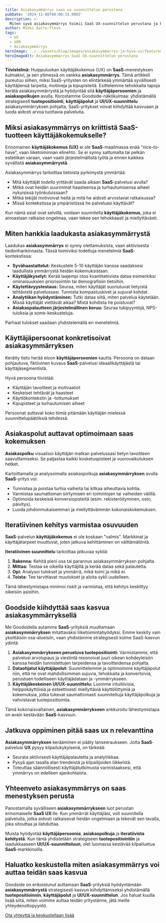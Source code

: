 ```yaml
---
title: Asiakasymmärrys saas ux suunnittelun perustana
pubDate: '2024-11-08T08:00:15.000Z'
description: >-
  Miten syvä asiakasymmärrys toimii SaaS UX-suunnittelun perustana ja kiihdyttää kasvua? Opas SaaS-yrityksille tuotepositioinnin, käyttäjäpolkujen ja UI/UX:n yhdistämiseen.
author: Mikki Aalto-Ylevä
tags:
  - UX
  - UXR
  - Asiakasymmärrys
heroImage: ../../assets/blog/images/asiakasymmarrys-ja-hyva-ux/featured.webp
heroImageAlt: Asiakasymmärrys SaaS UX-suunnittelun perustana
---
```


**Tiivistelmä:** Huippuluokan käyttäjäkokemus (UX) on **SaaS**-menestyksen kulmakivi, ja sen ytimessä on vankka **asiakasymmärrys**. Tämä artikkeli pureutuu siihen, miksi SaaS-yritysten on elintärkeää ymmärtää syvällisesti käyttäjiensä tarpeita, motiiveja ja kipupisteitä. Esittelemme tehokkaita tapoja kerätä asiakasymmärrystä ja hyödyntää sitä **käyttäjäpersoonien** ja **asiakaspolkujen** avulla. Korostamme Goodside-näkökulmaa: yhdistämällä strategisesti **tuotepositiointi**, **käyttäjäpolut** ja **UI/UX-suunnittelu** asiakasymmärryksen pohjalta, SaaS-yritykset voivat kiihdyttää kasvuaan ja luoda aidosti arvoa tuottavia palveluita.

## Miksi asiakasymmärrys on kriittistä SaaS-tuotteen käyttäjäkokemukselle?

Erinomainen **käyttäjäkokemus (UX)** ei ole **SaaS**-maailmassa enää "nice-to-have", vaan liiketoiminnan elinehto. Se ei synny sattumalta tai pelkän estetiikan varaan, vaan vaatii järjestelmällistä työtä ja ennen kaikkea syvällistä **asiakasymmärrystä**.

Asiakasymmärrys tarkoittaa tietoista pyrkimystä ymmärtää:
*   Mitä käyttäjät *todella* yrittävät saada aikaan **SaaS**-palvelusi avulla?
*   Mitkä ovat heidän suurimmat haasteensa ja turhautumisensa aiheet nykyisissä työnkuluissaan?
*   Mitkä tekijät motivoivat heitä ja mitä he aidosti arvostavat ratkaisussa?
*   Missä kontekstissa ja ympäristössä he palveluasi käyttävät?

Kun nämä asiat ovat selvillä, voidaan suunnitella **käyttäjäkokemus**, joka ei ainoastaan ratkaise ongelmaa, vaan tekee sen tehokkaasti ja miellyttävästi.

## Miten hankkia laadukasta asiakasymmärrystä

Laadukas **asiakasymmärrys** ei synny olettamuksista, vaan aktiivisesta tiedonhankinnasta. Tässä toimiviksi todettuja menetelmiä **SaaS**-kontekstissa:

*   **Syvähaastattelut:** Keskustele 5-10 käyttäjän kanssa saadaksesi laadullista ymmärrystä heidän kokemuksistaan.
*   **Käyttäjäkyselyt:** Kerää laajempi otos kvantitatiivista dataa esimerkiksi ominaisuuksien priorisointiin tai demografisiin tietoihin.
*   **Käytettävyystestaus:** Seuraa, miten käyttäjät suoriutuvat tietyistä tehtävistä palvelussasi. Tunnista kompastuskivet ja sujuvat kohdat.
*   **Analytiikan hyödyntäminen:** Tutki dataa siitä, miten palvelua käytetään. Missä käyttäjät viettävät aikaa? Mistä kohdista he poistuvat?
*   **Asiakaspalautteen järjestelmällinen keruu:** Seuraa tukipyyntöjä, NPS-tuloksia ja some-keskusteluja.

Parhaat tulokset saadaan yhdistelemällä eri menetelmiä.

## Käyttäjäpersoonat konkretisoivat asiakasymmärryksen

Kerätty tieto herää eloon **käyttäjäpersoonien** kautta. Persoona on dataan pohjautuva, fiktiivinen kuvaus **SaaS**-palvelusi ideaalikäyttäjästä tai käyttäjäsegmentistä.

Hyvä persoona tiivistää:
*   Käyttäjän tavoitteet ja motivaatiot
*   Keskeiset tehtävät ja haasteet
*   Käyttökontekstin ja -tottumukset
*   Kipupisteet ja turhautumisen aiheet

Persoonat auttavat koko tiimiä pitämään käyttäjän mielessä suunnittelupäätöksiä tehdessä.

## Asiakaspolut auttavat optimoimaan saas kokemuksen

**Asiakaspolku** visualisoi käyttäjän matkan palvelussasi tietyn tavoitteen saavuttamiseksi. Se paljastaa kaikki kosketuspisteet ja vuorovaikutuksen hetket.

Kartoittamalla ja analysoimalla asiakaspolkuja **asiakasymmärryksen** avulla **SaaS**-yritys voi:
*   Tunnistaa ja poistaa turhia vaiheita tai kitkaa aiheuttavia kohtia.
*   Varmistaa saumattoman siirtymisen eri toimintojen tai vaiheiden välillä.
*   Optimoida keskeisiä konversiopisteitä (esim. rekisteröityminen, osto, päivitys).
*   Luoda johdonmukaisemman ja miellyttävämmän kokonaiskokemuksen.

## Iteratiivinen kehitys varmistaa osuvuuden

**SaaS**-palvelun **käyttäjäkokemus** ei ole koskaan "valmis". Markkinat ja käyttäjätarpeet muuttuvat, joten jatkuva kehittäminen on välttämätöntä.

**Iteratiivinen suunnittelu** tarkoittaa jatkuvaa sykliä:
1.  **Rakenna:** Kehitä pieni osa tai parannus asiakasymmärryksen pohjalta.
2.  **Mittaa:** Testaa se oikeilla käyttäjillä ja kerää dataa sekä palautetta.
3.  **Opi:** Analysoi tulokset ja ymmärrä, mikä toimi ja mikä ei.
4.  **Toista:** Tee tarvittavat muutokset ja aloita sykli uudelleen.

Tämä lähestymistapa minimoi riskit ja varmistaa, että kehitys keskittyy oikeisiin asioihin.

## Goodside kiihdyttää saas kasvua asiakasymmärryksellä

Me Goodsidella autamme **SaaS**-yrityksiä muuttamaan **asiakasymmärryksen** mitattavaksi liiketoimintahyödyksi. Emme keskity vain yksittäisiin osa-alueisiin, vaan yhdistämme strategisesti kolme SaaS-kasvun ydintä:

1.  **Asiakasymmärrykseen perustuva tuotepositiointi:** Varmistamme, että palvelusi arvolupaus ja viestintä resonoivat juuri oikean kohdeyleisön kanssa heidän tunnistettujen tarpeidensa ja tavoitteidensa pohjalta.
2.  **Dataohjatut käyttäjäpolut:** Suunnittelemme ja optimoimme käyttäjäpolut niin, että ne ovat mahdollisimman sujuvia, tehokkaita ja konvertoivia, perustuen todelliseen käyttäjädataan ja -ymmärrykseen.
3.  **Käyttäjäkeskeinen UI/UX-suunnittelu:** Luomme intuitiivisia, helppokäyttöisiä ja esteettisesti miellyttäviä käyttöliittymiä ja kokemuksia, jotka tukevat saumattomasti suunniteltuja käyttäjäpolkuja ja vahvistavat tuotepositiointia.

Tämä kokonaisvaltainen, **asiakasymmärrykseen** ankkuroitu lähestymistapa on avain kestävään **SaaS**-kasvuun.

## Jatkuva oppiminen pitää saas ux n relevanttina

**Asiakasymmärryksen** kerääminen ei pääty lanseeraukseen. Jotta **SaaS**-palvelusi **UX** pysyy kilpailukykyisenä, on tärkeää:
*   Seurata aktiivisesti käyttäjäpalautetta ja analytiikkaa.
*   Pysyä ajan tasalla alan trendeistä ja kilpailijoiden liikkeistä.
*   Toteuttaa säännöllisesti käyttäjätutkimusta varmistaaksesi, että ymmärrys on edelleen ajankohtaista.

## Yhteenveto asiakasymmärrys on saas menestyksen perusta

Panostamalla syvälliseen **asiakasymmärrykseen** luot perustan erinomaiselle **SaaS UX**:lle. Kun ymmärrät käyttäjiäsi, voit suunnitella palveluita, jotka aidosti ratkaisevat heidän ongelmiaan ja tekevät sen tavalla, joka sitouttaa ja ilahduttaa.

Muista hyödyntää **käyttäjäpersoonia**, **asiakaspolkuja** ja **iteratiivista kehitystä**. Kun tämä yhdistetään strategiseen **tuotepositiointiin** ja laadukkaaseen **UI/UX-suunnitteluun**, olet luomassa kestävää kilpailuetua **SaaS**-markkinoilla.

## Haluatko keskustella miten asiakasymmärrys voi auttaa teidän saas kasvua

Goodside on erikoistunut auttamaan **SaaS**-yrityksiä hyödyntämään **asiakasymmärrystä** strategisesti kasvun kiihdyttämiseksi yhdistämällä **tuotepositioinnin**, **käyttäjäpolut** ja **UI/UX-suunnittelun**. Jos haluat kuulla lisää siitä, miten voimme auttaa teidän yritystänne, jätä meille yhteydenottopyyntö.

[Ota yhteyttä ja keskustellaan lisää](/contact)
